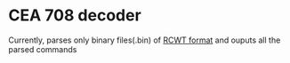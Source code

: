 # CEA 708 decoder

Currently, parses only binary files(.bin) of [RCWT format](https://github.com/CCExtractor/ccextractor/blob/master/docs/BINARY_FILE_FORMAT.TXT) and ouputs all the parsed commands 